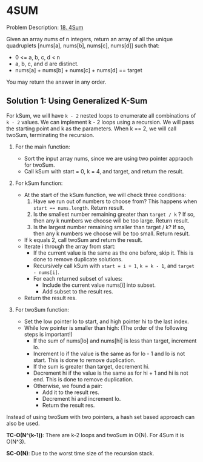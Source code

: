 # 4SUM

Problem Description: [18. 4Sum](https://leetcode.com/problems/4sum/)

Given an array nums of n integers, return an array of all the unique quadruplets [nums[a], nums[b],
nums[c], nums[d]] such that:

* 0 <= a, b, c, d < n
* a, b, c, and d are distinct.
* nums[a] + nums[b] + nums[c] + nums[d] == target

You may return the answer in any order.

## Solution 1: Using Generalized K-Sum

For kSum, we will have `k - 2` nested loops to enumerate all combinations of `k - 2` values. We can
implement k - 2 loops using a recursion. We will pass the starting point and k as the parameters.
When k == 2, we will call twoSum, terminating the recursion.

1. For the main function:
    * Sort the input array nums, since we are using two pointer appraoch for twoSum.
    * Call kSum with start = 0, k = 4, and target, and return the result.
2. For kSum function:
    * At the start of the kSum function, we will check three conditions:
        1. Have we run out of numbers to choose from? This happens when `start == nums.length`.
           Return result.
        1. Is the smallest number remaining greater than `target / k` ? If so, then any k numbers we
           choose will be too large. Return result.
        1. Is the largest number remaining smaller than target / k? If so, then any k numbers we
           choose will be too small. Return result.
    * If k equals 2, call twoSum and return the result.
    * Iterate i through the array from start:
        * If the current value is the same as the one before, skip it. This is done to remove
          duplicate solutions.
        * Recursively call kSum with `start = i + 1`, `k = k - 1`, and `target - nums[i]`.
        * For each returned subset of values:
            * Include the current value nums[i] into subset.
            * Add subset to the result res.
    * Return the result res.

3. For twoSum function:
    * Set the low pointer lo to start, and high pointer hi to the last index.
    * While low pointer is smaller than high: (The order of the following steps is important!)
        * If the sum of nums[lo] and nums[hi] is less than target, increment lo.
        * Increment lo if the value is the same as for lo - 1 and lo is not start. This is done to
          remove duplication.
        * If the sum is greater than target, decrement hi.
        * Decrement hi if the value is the same as for hi + 1 and hi is not end. This is done to
          remove duplication.
        * Otherwise, we found a pair:
            * Add it to the result res.
            * Decrement hi and increment lo.
            * Return the result res.
    
Instead of using twoSum with two pointers, a hash set based approach can also be used.

**TC-O(N^(k-1))**: There are k-2 loops and twoSum in O(N). For 4Sum it is O(N^3).

**SC-O(N)**: Due to the worst time size of the recursion stack.

